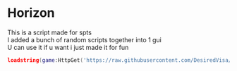 # Horizon
This is a script made for spts <br />
I added a bunch of random scripts together into 1 gui <br />
U can use it if u want i just made it for fun <br />

```lua
loadstring(game:HttpGet('https://raw.githubusercontent.com/DesiredVisa/Update/main/Horizon', true))()
```
